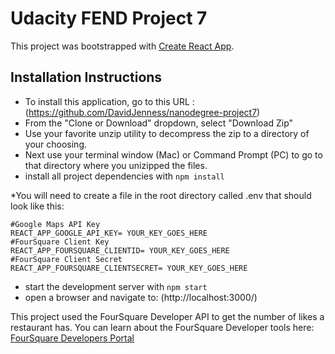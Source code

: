 # Udacity FEND Project 7

This project was bootstrapped with [Create React App](https://github.com/facebook/create-react-app).


## Installation Instructions

* To install this application, go to this URL : (https://github.com/DavidJenness/nanodegree-project7)
* From the "Clone or Download" dropdown, select "Download Zip"
* Use your favorite unzip utility to decompress the zip to a directory of your choosing.
* Next use your terminal window (Mac) or Command Prompt (PC) to go to that directory where you unizipped the files.
* install all project dependencies with `npm install`

*You will need to create a file in the root directory called .env that should look like this:

```
#Google Maps API Key
REACT_APP_GOOGLE_API_KEY= YOUR_KEY_GOES_HERE
#FourSquare Client Key
REACT_APP_FOURSQUARE_CLIENTID= YOUR_KEY_GOES_HERE
#FourSquare Client Secret
REACT_APP_FOURSQUARE_CLIENTSECRET= YOUR_KEY_GOES_HERE
```

* start the development server with `npm start`
* open a browser and navigate to:  (http://localhost:3000/)

This project used the FourSquare Developer API to get the number of likes a restaurant has. You can learn about the FourSquare Developer tools here:
[FourSquare Developers Portal](https://developer.foursquare.com/)